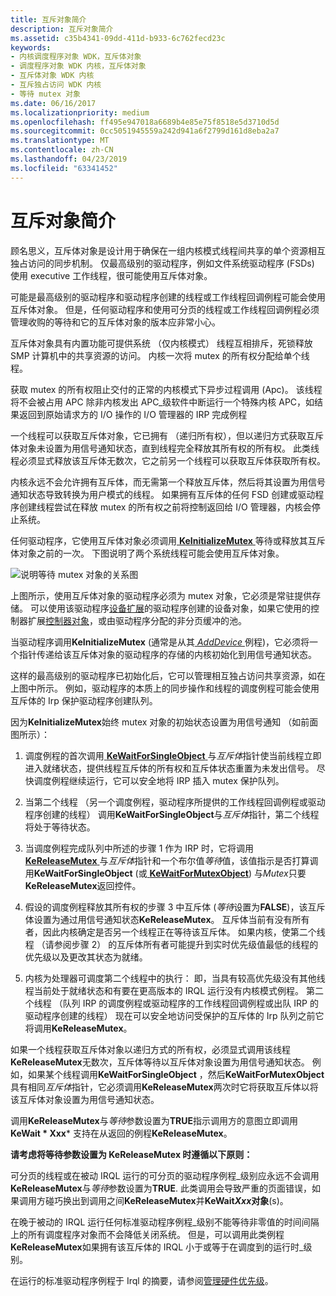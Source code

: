 ```yaml
---
title: 互斥对象简介
description: 互斥对象简介
ms.assetid: c35b4341-09dd-411d-b933-6c762fecd23c
keywords:
- 内核调度程序对象 WDK，互斥体对象
- 调度程序对象 WDK 内核，互斥体对象
- 互斥体对象 WDK 内核
- 互斥独占访问 WDK 内核
- 等待 mutex 对象
ms.date: 06/16/2017
ms.localizationpriority: medium
ms.openlocfilehash: ff495e947018a6689b4e85e75f8518e5d3710d5d
ms.sourcegitcommit: 0cc5051945559a242d941a6f2799d161d8eba2a7
ms.translationtype: MT
ms.contentlocale: zh-CN
ms.lasthandoff: 04/23/2019
ms.locfileid: "63341452"
---
```

# <a name="introduction-to-mutex-objects"></a>互斥对象简介


顾名思义，互斥体对象是设计用于确保在一组内核模式线程间共享的单个资源相互独占访问的同步机制。 仅最高级别的驱动程序，例如文件系统驱动程序 (FSDs) 使用 executive 工作线程，很可能使用互斥体对象。

可能是最高级别的驱动程序和驱动程序创建的线程或工作线程回调例程可能会使用互斥体对象。 但是，任何驱动程序和使用可分页的线程或工作线程回调例程必须管理收购的等待和它的互斥体对象的版本应非常小心。

互斥体对象具有内置功能可提供系统 （仅内核模式） 线程互相排斥，死锁释放 SMP 计算机中的共享资源的访问。 内核一次将 mutex 的所有权分配给单个线程。

获取 mutex 的所有权阻止交付的正常的内核模式下异步过程调用 (Apc)。 该线程将不会被占用 APC 除非内核发出 APC\_级软件中断运行一个特殊内核 APC，如结果返回到原始请求方的 I/O 操作的 I/O 管理器的 IRP 完成例程

一个线程可以获取互斥体对象，它已拥有 （递归所有权），但以递归方式获取互斥体对象未设置为用信号通知状态，直到线程完全释放其所有权的所有权。 此类线程必须显式释放该互斥体无数次，它之前另一个线程可以获取互斥体获取所有权。

内核永远不会允许拥有互斥体，而无需第一个释放互斥体，然后将其设置为用信号通知状态导致转换为用户模式的线程。 如果拥有互斥体的任何 FSD 创建或驱动程序创建线程尝试在释放 mutex 的所有权之前将控制返回给 I/O 管理器，内核会停止系统。

任何驱动程序，它使用互斥体对象必须调用[ **KeInitializeMutex** ](https://msdn.microsoft.com/library/windows/hardware/ff552147)等待或释放其互斥体对象之前的一次。 下图说明了两个系统线程可能会使用互斥体对象。

![说明等待 mutex 对象的关系图](images/3mutxobj.png)

上图所示，使用互斥体对象的驱动程序必须为 mutex 对象，它必须是常驻提供存储。 可以使用该驱动程序[设备扩展](device-extensions.md)的驱动程序创建的设备对象，如果它使用的控制器扩展[控制器对象](using-controller-objects.md)，或由驱动程序分配的非分页缓冲的池。

当驱动程序调用**KeInitializeMutex** (通常是从其[ *AddDevice* ](https://msdn.microsoft.com/library/windows/hardware/ff540521)例程)，它必须将一个指针传递给该互斥体对象的驱动程序的存储的内核初始化到用信号通知状态。

这样的最高级别的驱动程序已初始化后，它可以管理相互独占访问共享资源，如在上图中所示。 例如，驱动程序的本质上的同步操作和线程的调度例程可能会使用互斥体的 Irp 保护驱动程序创建队列。

因为**KeInitializeMutex**始终 mutex 对象的初始状态设置为用信号通知 （如前面图所示）：

1.  调度例程的首次调用[ **KeWaitForSingleObject** ](https://msdn.microsoft.com/library/windows/hardware/ff553350)与*互斥体*指针使当前线程立即进入就绪状态，提供线程互斥体的所有权和互斥体状态重置为未发出信号。 尽快调度例程继续运行，它可以安全地将 IRP 插入 mutex 保护队列。

2.  当第二个线程 （另一个调度例程，驱动程序所提供的工作线程回调例程或驱动程序创建的线程） 调用**KeWaitForSingleObject**与*互斥体*指针，第二个线程将处于等待状态。

3.  当调度例程完成队列中所述的步骤 1 作为 IRP 时，它将调用[ **KeReleaseMutex** ](https://msdn.microsoft.com/library/windows/hardware/ff553140)与*互斥体*指针和一个布尔值*等待*值，该值指示是否打算调用**KeWaitForSingleObject** (或[ **KeWaitForMutexObject**](https://msdn.microsoft.com/library/windows/hardware/ff553344)) 与*Mutex*只要**KeReleaseMutex**返回控件。

4.  假设的调度例程释放其所有权的步骤 3 中互斥体 (*等待*设置为**FALSE**)，该互斥体设置为通过用信号通知状态**KeReleaseMutex**。 互斥体当前有没有所有者，因此内核确定是否另一个线程正在等待该互斥体。 如果内核，使第二个线程 （请参阅步骤 2） 的互斥体所有者可能提升到实时优先级值最低的线程的优先级以及更改其状态为就绪。

5.  内核为处理器可调度第二个线程中的执行： 即，当具有较高优先级没有其他线程当前处于就绪状态和有要在更高版本的 IRQL 运行没有内核模式例程。 第二个线程 （队列 IRP 的调度例程或驱动程序的工作线程回调例程或出队 IRP 的驱动程序创建的线程） 现在可以安全地访问受保护的互斥体的 Irp 队列之前它将调用**KeReleaseMutex**。

如果一个线程获取互斥体对象以递归方式的所有权，必须显式调用该线程**KeReleaseMutex**无数次，互斥体等待以互斥体对象设置为用信号通知状态。 例如，如果某个线程调用**KeWaitForSingleObject** ，然后**KeWaitForMutexObject**具有相同*互斥体*指针，它必须调用**KeReleaseMutex**两次时它将获取互斥体以将该互斥体对象设置为用信号通知状态。

调用**KeReleaseMutex**与*等待*参数设置为**TRUE**指示调用方的意图立即调用**KeWait * Xxx*** 支持在从返回的例程**KeReleaseMutex**。

**请考虑将等待参数设置为 KeReleaseMutex 时遵循以下原则：**

可分页的线程或在被动 IRQL 运行的可分页的驱动程序例程\_级别应永远不会调用**KeReleaseMutex**与*等待*参数设置为**TRUE**. 此类调用会导致严重的页面错误，如果调用方碰巧换出到调用之间**KeReleaseMutex**并**KeWait*Xxx*对象**(s)。

在晚于被动的 IRQL 运行任何标准驱动程序例程\_级别不能等待非零值的时间间隔上的所有调度程序对象而不会降低关闭系统。 但是，可以调用此类例程**KeReleaseMutex**如果拥有该互斥体的 IRQL 小于或等于在调度到的运行时\_级别。

在运行的标准驱动程序例程于 Irql 的摘要，请参阅[管理硬件优先级](managing-hardware-priorities.md)。

 

 




